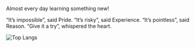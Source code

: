 Almost every day learning something new!

“It’s impossible”, said Pride. “It’s risky”, said Experience. “It’s pointless”, said Reason. “Give it a try”, whispered the heart.

![Top Langs](https://github-readme-stats.vercel.app/api/top-langs/?username=nadalmateus&layout=compact)

